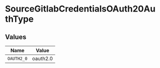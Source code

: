# SourceGitlabCredentialsOAuth20AuthType


## Values

| Name       | Value      |
| ---------- | ---------- |
| `OAUTH2_0` | oauth2.0   |